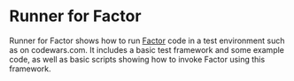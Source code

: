 # Runner for Factor

Runner for Factor shows how to run [Factor](https://factorcode.org/) code in a test environment such as on codewars.com. It includes a basic test framework and some example code, as well as basic scripts showing how to invoke Factor using this framework.

